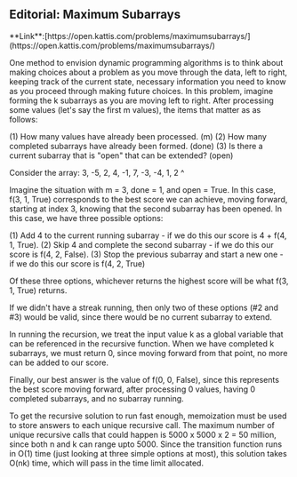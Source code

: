 <h2>Editorial: Maximum Subarrays</h2>
**Link**:[https://open.kattis.com/problems/maximumsubarrays/](https://open.kattis.com/problems/maximumsubarrays/)

One method to envision dynamic programming algorithms is to think about making choices about a problem as you move
through the data, left to right, keeping track of the current state, necessary information you need to know as you
proceed through making future choices. In this problem, imagine forming the k subarrays as you are moving left to
right. After processing some values (let's say the first m values), the items that matter as as follows:

(1) How many values have already been processed. (m)
(2) How many completed subarrays have already been formed. (done)
(3) Is there a current subarray that is "open" that can be extended? (open)

Consider the array: 3, -5, 2, 4, -1, 7, -3, -4, 1, 2
                              ^
                              
Imagine the situation with m = 3, done = 1, and open = True. In this case, f(3, 1, True) corresponds to the best score 
we can achieve, moving forward, starting at index 3, knowing that the second subarray has been opened. In this case, we 
have three possible options:

(1) Add 4 to the current running subarray - if we do this our score is 4 + f(4, 1, True).
(2) Skip 4 and complete the second subarray - if we do this our score is f(4, 2, False).
(3) Stop the previous subarray and start a new one - if we do this our score is f(4, 2, True)

Of these three options, whichever returns the highest score will be what f(3, 1, True) returns.

If we didn't have a streak running, then only two of these options (#2 and #3) would be valid, since there would be
no current subarray to extend.

In running the recursion, we treat the input value k as a global variable that can be referenced in the recursive function.
When we have completed k subarrays, we must return 0, since moving forward from that point, no more can be added to our score.

Finally, our best answer is the value of f(0, 0, False), since this represents the best score moving forward, after
processing 0 values, having 0 completed subarrays, and no subarray running.

To get the recursive solution to run fast enough, memoization must be used to store answers to each unique recursive call.
The maximum number of unique recursive calls that could happen is 5000 x 5000 x 2 = 50 million, since both n and k can
range upto 5000. Since the transition function runs in O(1) time (just looking at three simple options at most), this solution 
takes O(nk) time, which will pass in the time limit allocated.





